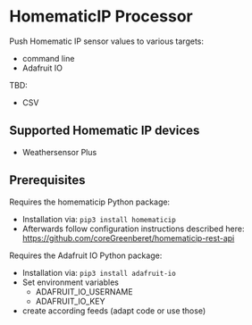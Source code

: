 # HomematicIP Processor

Push Homematic IP sensor values to various targets:
- command line
- Adafruit IO

TBD:
- CSV

## Supported Homematic IP devices
- Weathersensor Plus

## Prerequisites
Requires the homematicip Python package:
- Installation via: ```pip3 install homematicip```
- Afterwards follow configuration instructions described here: https://github.com/coreGreenberet/homematicip-rest-api

Requires the Adafruit IO Python package:
- Installation via: ```pip3 install adafruit-io```
- Set environment variables 
    - ADAFRUIT_IO_USERNAME
    - ADAFRUIT_IO_KEY
- create according feeds (adapt code or use those)
